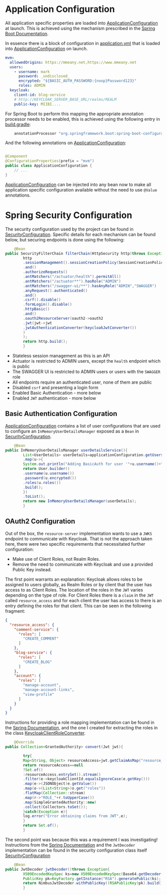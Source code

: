 # Application Configuration

All application specific properties are loaded into [ApplicationConfiguration](../rbac-rest-api/src/main/java/net/mmeany/play/quote/config/ApplicationConfiguration.java)
at launch. This is achieved using the mechanism prescribed in
the [Spring Boot Documentation](https://docs.spring.io/spring-boot/docs/current/reference/htmlsingle/#features.external-config.typesafe-configuration-properties).

In essence there is a block of configuration in [application.yml](../rbac-rest-api/src/main/resources/application.yml) that is
loaded into [ApplicationConfiguration](../rbac-rest-api/src/main/java/net/mmeany/play/quote/config/ApplicationConfiguration.java) on launch.

```yaml
mvm:
  allowedOrigins: https://mmeany.net,https://www.mmeany.net
  users:
    - username: mark
      password: _undisclosed_
      encrypted: "${BASIC_AUTH_PASSWORD:{noop}Password123}"
      roles: ADMIN
  keycloak:
    client-id: blog-service
    # http://KEYCLOAK_SERVER_BASE_URL/realms/REALM
    public-key: MIIBI....
```

For Spring Boot to perform this mapping the appropriate annotation processor needs to be enabled, this is achieved using the
following entry in [build.gradle](../rbac-rest-api/build.gradle):

```groovy
    annotationProcessor "org.springframework.boot:spring-boot-configuration-processor"
```

And the following annotations on [ApplicationConfiguration](../rbac-rest-api/src/main/java/net/mmeany/play/quote/config/ApplicationConfiguration.java):

```java

@Component
@ConfigurationProperties(prefix = "mvm")
public class ApplicationConfiguration {
    // ...
}
```

[ApplicationConfiguration](../rbac-rest-api/src/main/java/net/mmeany/play/quote/config/ApplicationConfiguration.java) can be
injected into any bean now to make all application specific configuration available without the need to use `@Value` annotations.

# Spring Security Configuration

The security configuration used by the project can be found in [SecurityConfiguration](../rbac-rest-api/src/main/java/net/mmeany/play/quote/config/SecurityConfiguration.java).
Specific details for each mechanism can be found below, but securing endpoints is done using the following:

```java
    @Bean
public SecurityFilterChain filterChain(HttpSecurity http)throws Exception{
        http
        .sessionManagement().sessionCreationPolicy(SessionCreationPolicy.STATELESS)
        .and()
        .authorizeRequests()
        .antMatchers("/actuator/health").permitAll()
        .antMatchers("/actuator**").hasRole("ADMIN")
        .antMatchers("/swagger-ui/**").hasAnyRole("ADMIN","SWAGGER")
        .anyRequest().authenticated()
        .and()
        .csrf().disable()
        .formLogin().disable()
        .httpBasic()
        .and()
        .oauth2ResourceServer(oauth2->oauth2
        .jwt(jwt->jwt
        .jwtAuthenticationConverter(keycloakJwtConverter())
        )
        );
        return http.build();
        }
```

* Stateless session management as this is an API
* Actuator is restricted to ADMIN users, except the `health` endpoint which is public
* The SWAGGER UI is restricted to ADMIN users or users with the `SWAGGER` role
* All endpoints require an authenticated user, none of them are public
* Disabled `csrf` and presenting a login form
* Enabled Basic Authentication - more below
* Enabled `JWT` authentication - more below

## Basic Authentication Configuration

[ApplicationConfiguration](../rbac-rest-api/src/main/java/net/mmeany/play/quote/config/ApplicationConfiguration.java) contains a list
of user configurations that are used to configure an `InMemoryUserDetailsManager` exposed as a `Bean` in
[SecurityConfiguration](../rbac-rest-api/src/main/java/net/mmeany/play/quote/config/SecurityConfiguration.java).

```java
    @Bean
public InMemoryUserDetailsManager userDetailsService(){
        List<UserDetails> userDetails=applicationConfiguration.getUsers().stream()
        .map(u->{
        System.out.println("Adding BasicAuth for user '"+u.username()+"' with password '"+u.password()+"', encrypted '"+u.encrypted()+"'");
        return User.builder()
        .username(u.username())
        .password(u.encrypted())
        .roles(u.roles())
        .build();
        })
        .toList();
        return new InMemoryUserDetailsManager(userDetails);
        }
```

## OAuth2 Configuration

Out of the box, the `resource-server` implementation wants to use a `JWKS` endpoint to communicate with Keycloak. That is not the
approach taken here, there were two specific requirements that necessitated further configuration:

* Make use of Client Roles, not Realm Roles.
* Remove the need to communicate with Keycloak and use a provided Public Key instead.

The first point warrants an explanation: Keycloak allows roles to be assigned to users globally, as Realm Roles or by client that
the user has access to as Client Roles. The location of the roles in the `JWT` varies depending on the type of role. For Client
Roles there is a `claim` in the `JWT` called `resource_access` and for each client the user has access to there is an entry
defining the roles for that client. This can be seen in the following fragment:

```json
{
  "resource_access": {
    "comment-service": {
      "roles": [
        "CREATE_COMMENT"
      ]
    },
    "blog-service": {
      "roles": [
        "CREATE_BLOG"
      ]
    },
    "account": {
      "roles": [
        "manage-account",
        "manage-account-links",
        "view-profile"
      ]
    }
  }
}
```

Instructions for providing a role mapping implementation can be found in
the [Spring Documentation](https://docs.spring.io/spring-security/reference/servlet/oauth2/resource-server/jwt.html#oauth2resourceserver-jwt-sansboot),
and the one I created for extracting the roles in the class [KeycloakClientRoleConverter](../rbac-rest-api/src/main/java/net/mmeany/play/quote/config/security/KeycloakClientRoleConverter.java).

```java
    @Override
public Collection<GrantedAuthority> convert(Jwt jwt){

        try{
        Map<String, Object> resourceAccess=jwt.getClaimAsMap("resource_access");
        return resourceAccess==null
        ?Set.of()
        :resourceAccess.entrySet().stream()
        .filter(e->keycloakClientId.equalsIgnoreCase(e.getKey()))
        .map(e->(JSONObject)e.getValue())
        .map(o->(List<String>)o.get("roles"))
        .flatMap(Collection::stream)
        .map(r->"ROLE_"+r.toUpperCase())
        .map(SimpleGrantedAuthority::new)
        .collect(Collectors.toSet());
        }catch(Exception e){
        log.error("Error obtaining claims from JWT",e);
        }
        return Set.of();
        }
```

The second point was because this was a requirement I was investigating! Instructions from
the [Spring Documentation](https://docs.spring.io/spring-security/reference/servlet/oauth2/resource-server/jwt.html#oauth2resourceserver-jwt-decoder-public-key-builder)
and the `JwtDecoder` implementation can be found in the security configuration class
itself [SecurityConfiguration](../rbac-rest-api/src/main/java/net/mmeany/play/quote/config/SecurityConfiguration.java)

```java
    @Bean
public JwtDecoder jwtDecoder()throws Exception{
        X509EncodedKeySpec ks=new X509EncodedKeySpec(Base64.getDecoder().decode(applicationConfiguration.getKeycloak().getPublicKey()));
        PublicKey pk=KeyFactory.getInstance("RSA").generatePublic(ks);
        return NimbusJwtDecoder.withPublicKey((RSAPublicKey)pk).build();
        }
```
